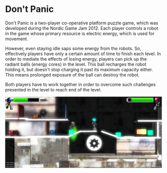 # Don't Panic
Don't Panic is a two-player co-operative platform puzzle game, which was developed during the Nordic Game Jam 2012. Each player controls a robot in the game whose primary resource is electric energy, which is used for movement.

However, even staying idle saps some energy from the robots. So, effectively players have only a certain amount of time to finish each level. In order to mediate the effects of losing energy, players can pick up the radiant balls (energy cores) in the level. This ball recharges the robot holding it, but doesn't stop charging it past its maximum capacity either. This means prolonged exposure of the ball can destroy the robot.

Both players have to work together in order to overcome such challenges presented in the level to reach end of the level.

![Don't Panic](images/shot1.png?raw=true)